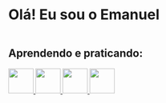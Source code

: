 # Olá! Eu sou o Emanuel
<img src="https://github-readme-stats.vercel.app/api?username=ManuSouzaLima&show_icons=true&theme=dracula" alt="">

## Aprendendo e praticando:
<a href="#">
  <img src="https://cdn.jsdelivr.net/gh/devicons/devicon@latest/icons/python/python-original.svg" width="50" height="50" />
</a>
<a href="#">
  <img src="https://cdn.jsdelivr.net/gh/devicons/devicon@latest/icons/html5/html5-original.svg" width="50" height="50"/>       
</a>
<a href="#">
  <img src="https://cdn.jsdelivr.net/gh/devicons/devicon@latest/icons/css3/css3-original.svg" width="50" height="50"/>       
</a>
<a href="#">
  <img src="https://cdn.jsdelivr.net/gh/devicons/devicon@latest/icons/php/php-original.svg" width="50" height="50"/>       
</a>

